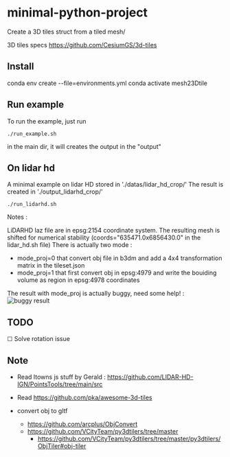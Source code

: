 # minimal-python-project

Create a 3D tiles struct from a tiled mesh/


3D tiles specs
https://github.com/CesiumGS/3d-tiles

## Install
conda env create --file=environments.yml
conda activate mesh23Dtile

## Run example 
To run the example, just run 
```console
./run_example.sh
```
in the main dir, it will creates the output in the "output" 

## On lidar hd
A minimal example on lidar HD stored in './datas/lidar_hd_crop/'
The result is created in  './output_lidarhd_crop/'
```console
./run_lidarhd.sh
```
Notes : 

LiDARHD laz file are in epsg:2154 coordinate system.
The resulting mesh is shifted for numerical stability
(coords="635471.0x6856430.0" in the lidar_hd.sh file)
There is actually two mode : 
- mode_proj=0 that convert obj file in b3dm and add a 4x4 transformation matrix in the tileset.json
- mode_proj=1 that first convert obj in epsg:4979 and write the bouiding volume as region in epsg:4978 coordinates

The result with mode_proj is actually buggy, need some help! :
![buggy result](./doc/res.jpg)
## TODO
☐ Solve rotation issue 
## Note
- Read Itowns js stuff by Gerald : https://github.com/LIDAR-HD-IGN/PointsTools/tree/main/src
- Read https://github.com/pka/awesome-3d-tiles

- convert obj to gltf 
  - https://github.com/arcplus/ObjConvert
  - https://github.com/VCityTeam/py3dtilers/tree/master
	- https://github.com/VCityTeam/py3dtilers/tree/master/py3dtilers/ObjTiler#obj-tiler
